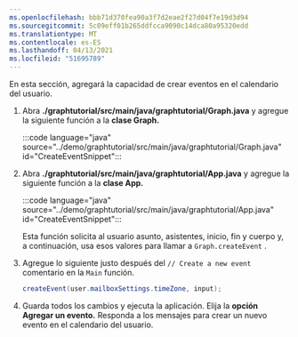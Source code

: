 ```yaml
---
ms.openlocfilehash: bbb71d370fea90a3f7d2eae2f27d04f7e19d3d94
ms.sourcegitcommit: 5c09eff01b265ddfcca9090c14dca80a95320edd
ms.translationtype: MT
ms.contentlocale: es-ES
ms.lasthandoff: 04/13/2021
ms.locfileid: "51695789"
---
```

<!-- markdownlint-disable MD002 MD041 -->

En esta sección, agregará la capacidad de crear eventos en el calendario del usuario.

1. Abra **./graphtutorial/src/main/java/graphtutorial/Graph.java** y agregue la siguiente función a la **clase Graph.**

    :::code language="java" source="../demo/graphtutorial/src/main/java/graphtutorial/Graph.java" id="CreateEventSnippet":::

1. Abra **./graphtutorial/src/main/java/graphtutorial/App.java** y agregue la siguiente función a la **clase App.**

    :::code language="java" source="../demo/graphtutorial/src/main/java/graphtutorial/App.java" id="CreateEventSnippet":::

    Esta función solicita al usuario asunto, asistentes, inicio, fin y cuerpo y, a continuación, usa esos valores para llamar a `Graph.createEvent` .

1. Agregue lo siguiente justo después del `// Create a new event` comentario en la `Main` función.

    ```java
    createEvent(user.mailboxSettings.timeZone, input);
    ```

1. Guarda todos los cambios y ejecuta la aplicación. Elija la **opción Agregar un evento.** Responda a los mensajes para crear un nuevo evento en el calendario del usuario.
